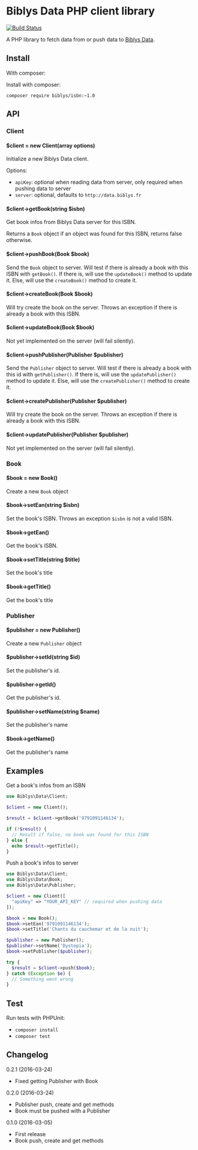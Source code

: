 # Biblys Data PHP client library

[![Build Status](https://travis-ci.org/biblys/biblys-data-client-php.svg?branch=master)](https://travis-ci.org/biblys/biblys-data-client-php)

A PHP library to fetch data from or push data to [Biblys Data](http://data.biblys.fr/).


## Install

With composer:

Install with composer:

`composer require biblys/isbn:~1.0`


## API

### Client

#### $client = new Client(array options)

Initialize a new Biblys Data client.

Options:
* `apiKey`: optional when reading data from server,
only required when pushing data to server
* `server`: optional, defaults to `http://data.biblys.fr`


#### $client->getBook(string $isbn)

Get book infos from Biblys Data server for this ISBN.

Returns a `Book` object if an object was found for this ISBN, returns false
otherwise.

#### $client->pushBook(Book $book)

Send the `Book` object to server. Will test if there is already a book with 
this ISBN with `getBook()`. If there is, will use the `updateBook()` method
to update it. Else, will use the `createBook()` method to create it.

#### $client->createBook(Book $book)

Will try create the book on the server. Throws an exception if there is already
a book with this ISBN.

#### $client->updateBook(Book $book)

Not yet implemented on the server (will fail silently).

#### $client->pushPublisher(Publisher $publisher)

Send the `Publisher` object to server. Will test if there is already a book with 
this id with `getPublisher()`. If there is, will use the `updatePublisher()` method
to update it. Else, will use the `createPublisher()` method to create it.

#### $client->createPublisher(Publisher $publisher)

Will try create the book on the server. Throws an exception if there is already
a book with this ISBN.

#### $client->updatePublisher(Publisher $publisher)

Not yet implemented on the server (will fail silently).


### Book

#### $book = new Book()

Create a new `Book` object

#### $book->setEan(string $isbn)

Set the book's ISBN. Throws an exception `$isbn` is not a valid ISBN.

#### $book->getEan()

Get the book's ISBN.

#### $book->setTitle(string $title)

Set the book's title

#### $book->getTitle()

Get the book's title


### Publisher

#### $publisher = new Publisher()

Create a new `Publisher` object

#### $publisher->setId(string $id)

Set the publisher's id.

#### $publisher->getId()

Get the publisher's id.

#### $publisher->setName(string $name)

Set the publisher's name

#### $book->getName()

Get the publisher's name


## Examples

Get a book's infos from an ISBN

```php
use Biblys\Data\Client;

$client = new Client();

$result = $client->getBook('9791091146134');

if (!$result) {
  // Result if false, no book was found for this ISBN
} else {
  echo $result->getTitle();
}

```


Push a book's infos to server

```php
use Biblys\Data\Client;
use Biblys\Data\Book;
use Biblys\Data\Publisher;

$client = new Client([
  "apiKey" => "YOUR_API_KEY" // required when pushing data
]);

$book = new Book();
$book->setEan('9791091146134');
$book->setTitle('Chants du cauchemar et de la nuit');

$publisher = new Publisher();
$publisher->setName('Dystopia');
$book->setPublisher($publisher);

try {
  $result = $client->push($book);  
} catch (Exception $e) {
  // Something went wrong
}

```


## Test

Run tests with PHPUnit:

* `composer install`
* `composer test`


## Changelog

0.2.1 (2016-03-24)
* Fixed getting Publisher with Book

0.2.0 (2016-03-24)
* Publisher push, create and get methods
* Book must be pushed with a Publisher

0.1.0 (2016-03-05)
* First release
* Book push, create and get methods

